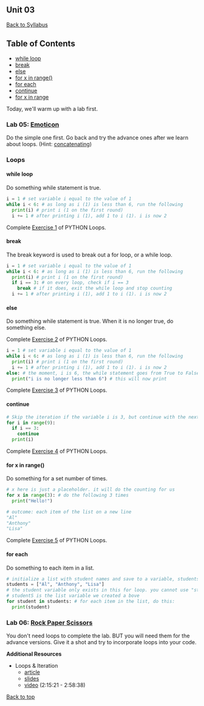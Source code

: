 ## <a id="top"></a>Unit 03
[Back to Syllabus](https://github.com/PdxCodeGuild/IntroToProgramming#top)

## Table of Contents
- [while loop](#while)
- [break](#break)
- [else](#else)
- [for x in range()](#range)
- [for each](#each)
- [continue](#continue)
- [for x in range](#range)

Today, we'll warm up with a lab first.

### Lab 05: [Emoticon](https://github.com/PdxCodeGuild/IntroToProgramming/blob/master/labs/lab05-emoticon.md)
Do the simple one first. Go back and try the advance ones after we learn about loops.
(Hint: [concatenating](https://www.pythonforbeginners.com/concatenation/string-concatenation-and-formatting-in-python))

### Loops

#### while <a id="while"></a>loop
Do something while statement is true.

```python
i = 1 # set variable i equal to the value of 1
while i < 6: # as long as i (1) is less than 6, run the following
  print(i) # print i (1 on the first round)
  i += 1 # after printing i (1), add 1 to i (1). i is now 2
```

Complete [Exercise 1](https://www.w3schools.com/python/exercise.asp?filename=exercise_loops1) of PYTHON Loops.

#### <a id="break"></a>break

The break keyword is used to break out a for loop, or a while loop.

```python
i = 1 # set variable i equal to the value of 1
while i < 6: # as long as i (1) is less than 6, run the following
  print(i) # print i (1 on the first round)
  if i == 3: # on every loop, check if i == 3
    break # if it does, exit the while loop and stop counting
  i += 1 # after printing i (1), add 1 to i (1). i is now 2
```

#### <a id="else"></a>else
Do something while statement is true. When it is no longer true, do something else.

Complete [Exercise 2](https://www.w3schools.com/python/exercise.asp?filename=exercise_loops2) of PYTHON Loops.

```python
i = 1 # set variable i equal to the value of 1
while i < 6: # as long as i (1) is less than 6, run the following
  print(i) # print i (1 on the first round)
  i += 1 # after printing i (1), add 1 to i (1). i is now 2
else: # the moment, i is 6, the while statement goes from True to False
  print("i is no longer less than 6") # this will now print
```

Complete [Exercise 3](https://www.w3schools.com/python/exercise.asp?filename=exercise_loops3) of PYTHON Loops.

#### <a id="continue"></a>continue

```python
# Skip the iteration if the variable i is 3, but continue with the next iteration:
for i in range(9):
  if i == 3:
    continue
  print(i)
```
Complete [Exercise 4](https://www.w3schools.com/python/exercise.asp?filename=exercise_loops4) of PYTHON Loops.

#### <a id="range"></a>for x in range()

Do something for a set number of times.

```python
# x here is just a placeholder. it will do the counting for us
for x in range(3): # do the following 3 times
  print("Hello!")

# outcome: each item of the list on a new line
"Al"
"Anthony"
"Lisa"
```

Complete [Exercise 5](https://www.w3schools.com/python/exercise.asp?filename=exercise_loops1) of PYTHON Loops.

#### <a id="each"></a>for each

Do something to each item in a list.

```python
# initialize a list with student names and save to a variable, students
students = ["Al", "Anthony", "Lisa"]
# the student variable only exists in this for loop. you cannot use "student" anywhere else
# studentS is the list variable we created a bove
for student in students: # for each item in the list, do this:
  print(student)
```

### Lab 06: [Rock Paper Scissors](https://github.com/PdxCodeGuild/IntroToProgramming/blob/master/labs/lab06-rock_paper_scissors.md)
You don't need loops to complete the lab. BUT you will need them for the advance versions. Give it a shot and try to incorporate loops into your code.

**Additional Resources**
- Loops & Iteration
  - [article](https://www.py4e.com/html3/05-iterations)
  - [slides](https://www.py4e.com/lectures3/Pythonlearn-05-Iterations.pptx)
  - [video](https://www.youtube.com/watch?v=8DvywoWv6fI&t=8121s) (2:15:21 - 2:58:38)

[Back to top](#top)
